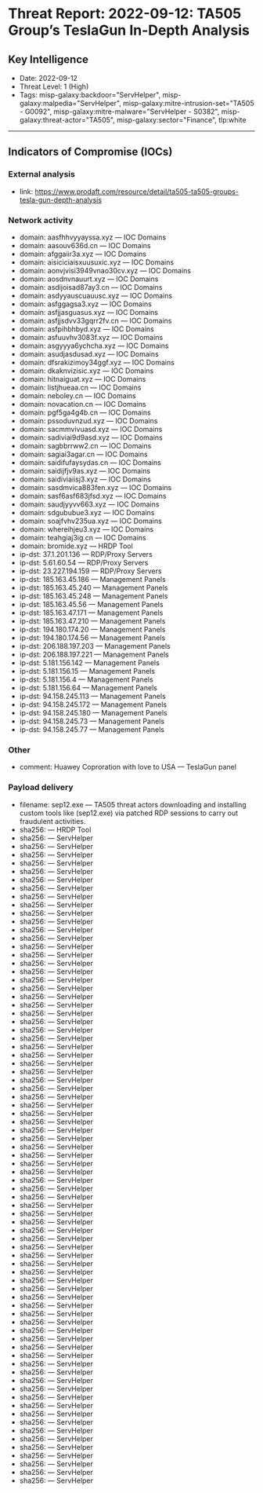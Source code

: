 # Threat Report: 2022-09-12: TA505 Group’s TeslaGun In-Depth Analysis


## Key Intelligence
* Date: 2022-09-12
* Threat Level: 1 (High)
* Tags: misp-galaxy:backdoor="ServHelper", misp-galaxy:malpedia="ServHelper", misp-galaxy:mitre-intrusion-set="TA505 - G0092", misp-galaxy:mitre-malware="ServHelper - S0382", misp-galaxy:threat-actor="TA505", misp-galaxy:sector="Finance", tlp:white

---

## Indicators of Compromise (IOCs)
### External analysis
* link: https://www.prodaft.com/resource/detail/ta505-ta505-groups-tesla-gun-depth-analysis

### Network activity
* domain: aasfhhvyyayssa.xyz — IOC Domains
* domain: aasouv636d.cn — IOC Domains
* domain: afggaiir3a.xyz — IOC Domains
* domain: aisiciciaisxuusuxic.xyz — IOC Domains
* domain: aonvjvisi3949vnao30cv.xyz — IOC Domains
* domain: aosdnvnauurt.xyz — IOC Domains
* domain: asdijoisad87ay3.cn — IOC Domains
* domain: asdyyauscuauusc.xyz — IOC Domains
* domain: asfggagsa3.xyz — IOC Domains
* domain: asfjjasguasus.xyz — IOC Domains
* domain: asfjjsdvv33gqrr2fv.cn — IOC Domains
* domain: asfpihbhbyd.xyz — IOC Domains
* domain: asfuuvhv3083f.xyz — IOC Domains
* domain: asgyyya6ychcha.xyz — IOC Domains
* domain: asudjasdusad.xyz — IOC Domains
* domain: dfsrakizimoy34ggf.xyz — IOC Domains
* domain: dkaknvizisic.xyz — IOC Domains
* domain: hitnaiguat.xyz — IOC Domains
* domain: listjhueaa.cn — IOC Domains
* domain: neboley.cn — IOC Domains
* domain: novacation.cn — IOC Domains
* domain: pgf5ga4g4b.cn — IOC Domains
* domain: pssoduvnzud.xyz — IOC Domains
* domain: sacmmvivuasd.xyz — IOC Domains
* domain: sadiviai9d9asd.xyz — IOC Domains
* domain: sagbbrrww2.cn — IOC Domains
* domain: sagiai3agar.cn — IOC Domains
* domain: saidifufaysydas.cn — IOC Domains
* domain: saidijfjv9as.xyz — IOC Domains
* domain: saidiviaiisj3.xyz — IOC Domains
* domain: sasdmvica883fen.xyz — IOC Domains
* domain: sasf6asf683jfsd.xyz — IOC Domains
* domain: saudjyyvv663.xyz — IOC Domains
* domain: sdgububue3.xyz — IOC Domains
* domain: soajfvhv235ua.xyz — IOC Domains
* domain: whereihjeu3.xyz — IOC Domains
* domain: teahgiaj3ig.cn — IOC Domains
* domain: bromide.xyz — HRDP Tool
* ip-dst: 37.1.201.136 — RDP/Proxy Servers
* ip-dst: 5.61.60.54 — RDP/Proxy Servers
* ip-dst: 23.227.194.159 — RDP/Proxy Servers
* ip-dst: 185.163.45.186 — Management Panels
* ip-dst: 185.163.45.240 — Management Panels
* ip-dst: 185.163.45.248 — Management Panels
* ip-dst: 185.163.45.56 — Management Panels
* ip-dst: 185.163.47.171 — Management Panels
* ip-dst: 185.163.47.210 — Management Panels
* ip-dst: 194.180.174.20 — Management Panels
* ip-dst: 194.180.174.56 — Management Panels
* ip-dst: 206.188.197.203 — Management Panels
* ip-dst: 206.188.197.221 — Management Panels
* ip-dst: 5.181.156.142 — Management Panels
* ip-dst: 5.181.156.15 — Management Panels
* ip-dst: 5.181.156.4 — Management Panels
* ip-dst: 5.181.156.64 — Management Panels
* ip-dst: 94.158.245.113 — Management Panels
* ip-dst: 94.158.245.172 — Management Panels
* ip-dst: 94.158.245.180 — Management Panels
* ip-dst: 94.158.245.73 — Management Panels
* ip-dst: 94.158.245.77 — Management Panels

### Other
* comment: Huawey Coproration with love to USA — TeslaGun panel

### Payload delivery
* filename: sep12.exe — TA505 threat actors downloading and installing custom tools like (sep12.exe) via patched RDP sessions to carry out fraudulent activities.
* sha256: <sha256> — HRDP Tool
* sha256: <sha256> — ServHelper
* sha256: <sha256> — ServHelper
* sha256: <sha256> — ServHelper
* sha256: <sha256> — ServHelper
* sha256: <sha256> — ServHelper
* sha256: <sha256> — ServHelper
* sha256: <sha256> — ServHelper
* sha256: <sha256> — ServHelper
* sha256: <sha256> — ServHelper
* sha256: <sha256> — ServHelper
* sha256: <sha256> — ServHelper
* sha256: <sha256> — ServHelper
* sha256: <sha256> — ServHelper
* sha256: <sha256> — ServHelper
* sha256: <sha256> — ServHelper
* sha256: <sha256> — ServHelper
* sha256: <sha256> — ServHelper
* sha256: <sha256> — ServHelper
* sha256: <sha256> — ServHelper
* sha256: <sha256> — ServHelper
* sha256: <sha256> — ServHelper
* sha256: <sha256> — ServHelper
* sha256: <sha256> — ServHelper
* sha256: <sha256> — ServHelper
* sha256: <sha256> — ServHelper
* sha256: <sha256> — ServHelper
* sha256: <sha256> — ServHelper
* sha256: <sha256> — ServHelper
* sha256: <sha256> — ServHelper
* sha256: <sha256> — ServHelper
* sha256: <sha256> — ServHelper
* sha256: <sha256> — ServHelper
* sha256: <sha256> — ServHelper
* sha256: <sha256> — ServHelper
* sha256: <sha256> — ServHelper
* sha256: <sha256> — ServHelper
* sha256: <sha256> — ServHelper
* sha256: <sha256> — ServHelper
* sha256: <sha256> — ServHelper
* sha256: <sha256> — ServHelper
* sha256: <sha256> — ServHelper
* sha256: <sha256> — ServHelper
* sha256: <sha256> — ServHelper
* sha256: <sha256> — ServHelper
* sha256: <sha256> — ServHelper
* sha256: <sha256> — ServHelper
* sha256: <sha256> — ServHelper
* sha256: <sha256> — ServHelper
* sha256: <sha256> — ServHelper
* sha256: <sha256> — ServHelper
* sha256: <sha256> — ServHelper
* sha256: <sha256> — ServHelper
* sha256: <sha256> — ServHelper
* sha256: <sha256> — ServHelper
* sha256: <sha256> — ServHelper
* sha256: <sha256> — ServHelper
* sha256: <sha256> — ServHelper
* sha256: <sha256> — ServHelper
* sha256: <sha256> — ServHelper
* sha256: <sha256> — ServHelper
* sha256: <sha256> — ServHelper
* sha256: <sha256> — ServHelper
* sha256: <sha256> — ServHelper
* sha256: <sha256> — ServHelper
* sha256: <sha256> — ServHelper
* sha256: <sha256> — ServHelper
* sha256: <sha256> — ServHelper
* sha256: <sha256> — ServHelper
* sha256: <sha256> — ServHelper
* sha256: <sha256> — ServHelper
* sha256: <sha256> — ServHelper
* sha256: <sha256> — ServHelper
* sha256: <sha256> — ServHelper
* sha256: <sha256> — ServHelper
* sha256: <sha256> — ServHelper
* sha256: <sha256> — ServHelper
* sha256: <sha256> — ServHelper
* sha256: <sha256> — ServHelper
